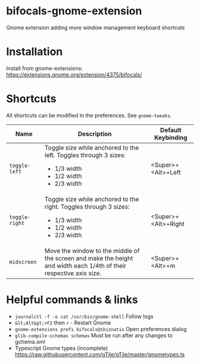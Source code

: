 # bifocals-gnome-extension
Gnome extension adding more window management keyboard shortcuts

# Installation
Install from gnome-extensions: https://extensions.gnome.org/extension/4375/bifocals/

# Shortcuts
All shortcuts can be modified in the preferences. See `gnome-tweaks`.

| Name | Description | Default Keybinding |
| ---- | ----------- | ------------------ |
| `toggle-left` | Toggle size while anchored to the left. Toggles through 3 sizes:<ul><li>1/3 width</li> <li>1/2 width</li> <li>2/3 width</li></ul> | &lt;Super&gt;+&lt;Alt&gt;+Left |
| `toggle-right` | Toggle size while anchored to the right. Toggles through 3 sizes:<ul><li>1/3 width</li> <li>1/2 width</li> <li>2/3 width</li></ul> | &lt;Super&gt;+&lt;Alt&gt;+Right |
| `midscreen` | Move the window to the middle of the screen and make the height and width each 1/4th of their respective axis size. | &lt;Super&gt;+&lt;Alt&gt;+m |


# Helpful commands & links
* `journalctl -f -o cat /usr/bin/gnome-shell` Follow logs
* `&lt;Alt&gt;+F2` then `r` - Restart Gnome
* `gnome-extensions prefs bifocals@shiznatix` Open preferences dialog
* `glib-compile-schemas schemas` Must be run after any changes to gchema.xml
* Typescript Gnome types (incomplete) https://raw.githubusercontent.com/gTile/gTile/master/gnometypes.ts
